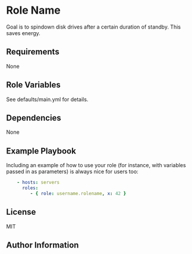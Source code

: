 Role Name
=========

Goal is to spindown disk drives after a certain duration of standby. This saves energy.

Requirements
------------

None

Role Variables
--------------

See defaults/main.yml for details.

Dependencies
------------

None

Example Playbook
----------------

Including an example of how to use your role (for instance, with variables passed in as parameters) is always nice for users too:

```yaml
    - hosts: servers
      roles:
         - { role: username.rolename, x: 42 }
```

License
-------

MIT

Author Information
------------------
